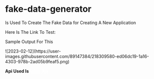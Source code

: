 # fake-data-generator

<p>Is Used To Create The Fake Data for Creating A New Application</p>
<p>Here Is The Link To Test: </p>
<p>Sample Output For This</p>
![2023-02-12](https://user-images.githubusercontent.com/89147384/218309580-ed06dc19-1a16-4303-978b-2ad05b9feaf5.png)
<p><strong>Api Used Is<a href="https://github.com/faker-js/faker" target="_blank" style="color: white;">Faker Api</a></strong></p>
